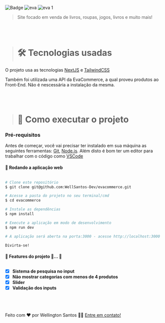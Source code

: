 ![Badge](https://img.shields.io/badge/Eva-Commerce-%237159c1?style=for-the-badge&logo=ghost)
![eva](https://user-images.githubusercontent.com/87905157/175930826-c1a2e078-66e7-4afc-a007-9327c0608fab.png)
![eva 1](https://user-images.githubusercontent.com/87905157/176069604-d008dc2f-7962-4b18-aeed-5c2ad2bc9f64.jpg)
> Site focado em venda de livros, roupas, jogos, livros e muito mais!

<br/><br/>
> # 🛠 Tecnologias usadas
<p>O projeto usa as tecnologias <a href="https://nextjs.org/">NextJS</a> e <a href="https://tailwindcss.com/">TailwindCSS</a><p/>
<p>Também foi utilizada uma API da EvaCommerce, a qual proveu produtos ao Front-End. Não é nescessária a instalação da mesma.<p/>

<br/><br/>
> # 🚀 Como executar o projeto

### Pré-requisitos

Antes de começar, você vai precisar ter instalado em sua máquina as seguintes ferramentas:
[Git](https://git-scm.com), [Node.js](https://nodejs.org/en/). 
Além disto é bom ter um editor para trabalhar com o código como [VSCode](https://code.visualstudio.com/)



#### 🧭 Rodando a aplicação web

```bash

# Clone este repositório
$ git clone git@github.com:WellSantos-Dev/evacommerce.git

# Acesse a pasta do projeto no seu terminal/cmd
$ cd evacommerce

# Instale as dependências
$ npm install

# Execute a aplicação em modo de desenvolvimento
$ npm run dev

# A aplicação será aberta na porta:3000 - acesse http://localhost:3000

Divirta-se!

```


<h4> 
	🚧  Features do projeto 🚀...  🚧<br/><br/>

- [x] Sistema de pesquisa no input
- [x] Não mostrar categorias com menos de 4 produtos
- [X] Slider
- [X] Validação dos inputs
</h4>

<br/><br/><br/>
Feito com ❤️ por Wellington Santos 👋🏽 [Entre em contato!](https://www.linkedin.com/in/wellington-santos-6a2670214/)
